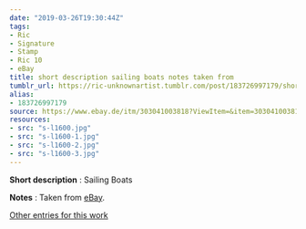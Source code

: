 ```yaml
---
date: "2019-03-26T19:30:44Z"
tags:
- Ric
- Signature
- Stamp
- Ric 10
- eBay
title: short description sailing boats notes taken from
tumblr_url: https://ric-unknownartist.tumblr.com/post/183726997179/short-description-sailing-boats-notes-taken-from
alias:
- 183726997179
source: https://www.ebay.de/itm/303041003818?ViewItem=&item=303041003818
resources:
- src: "s-l1600.jpg"
- src: "s-l1600-1.jpg"
- src: "s-l1600-2.jpg"
- src: "s-l1600-3.jpg"
---
```


**Short description** :&nbsp;Sailing Boats

**Notes** : Taken from [eBay](https://www.ebay.de/itm/303041003818?ViewItem=&item=303041003818).

[Other entries for this work](/tags/Ric-10)
